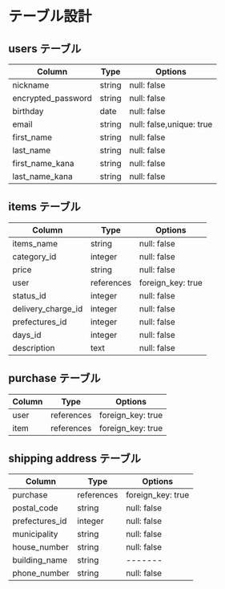 # テーブル設計

## users テーブル

|Column|Type|Options|
|--------|-----|--------|
|nickname|string|null: false|
|encrypted_password|string|null: false|
|birthday|date|null: false|
|email|string|null: false,unique: true|
|first_name|string|null: false|
|last_name|string|null: false|
|first_name_kana|string|null: false|
|last_name_kana|string|null: false|


## items テーブル

|Column|Type|Options|
|--------|-----|--------|
|items_name|string|null: false|
|category_id|integer|null: false|
|price|string|null: false|
|user|references|foreign_key: true|
|status_id|integer|null: false|
|delivery_charge_id|integer|null: false|
|prefectures_id|integer|null: false|
|days_id|integer|null: false|
|description|text|null: false|

## purchase テーブル

|Column|Type|Options|
|--------|-----|--------|
|user|references|foreign_key: true|
|item|references|foreign_key: true|

## shipping address テーブル

|Column|Type|Options|
|--------|-----|--------|
|purchase|references|foreign_key: true|
|postal_code|string|null: false|
|prefectures_id|integer|null: false|
|municipality|string|null: false|
|house_number|string|null: false|
|building_name|string|-------|
|phone_number|string|null: false|